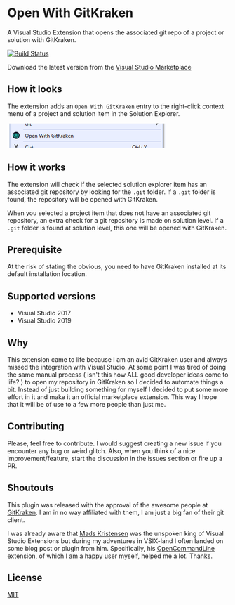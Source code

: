 # Open With GitKraken

A Visual Studio Extension that opens the associated git repo of a project or solution with GitKraken.

[![Build Status](https://dev.azure.com/codestackbv/OpenWithGitKraken/_apis/build/status/rwlnd.OpenWithGitKraken?branchName=master)](https://dev.azure.com/codestackbv/OpenWithGitKraken/_build/latest?definitionId=1&branchName=master)

Download the latest version from the [Visual Studio Marketplace](https://marketplace.visualstudio.com/items?itemName=StevenRoeland.OpenWithGitKraken)

## How it looks

The extension adds an `Open With GitKraken` entry to the right-click context menu of a project and solution item in the Solution Explorer.

![Open With GitKraken Context Menu Entry](images/context-menu-entry.png)

## How it works

The extension will check if the selected solution explorer item has an associated git repository by looking for the `.git` folder. If a `.git` folder is found, the repository will be opened with GitKraken.

When you selected a project item that does not have an associated git repository, an extra check for a git repository is made on solution level. If a `.git` folder is found at solution level, this one will be opened with GitKraken.

## Prerequisite

At the risk of stating the obvious, you need to have GitKraken installed at its default installation location.

## Supported versions

- Visual Studio 2017
- Visual Studio 2019

## Why

This extension came to life because I am an avid GitKraken user and always missed the integration with Visual Studio. At some point I was tired of doing the same manual process ( isn't this how ALL good developer ideas come to life? ) to open my repository in GitKraken so I decided to automate things a bit. Instead of just building something for myself I decided to put some more effort in it and make it an official marketplace extension. This way I hope that it will be of use to a few more people than just me.

## Contributing

Please, feel free to contribute. I would suggest creating a new issue if you encounter any bug or weird glitch. Also, when you think of a nice improvement/feature, start the discussion in the issues section or fire up a PR.

## Shoutouts

This plugin was released with the approval of the awesome people at [GitKraken](https://www.gitkraken.com/). I am in no way affiliated with them, I am just a big fan of their git client.

I was already aware that [Mads Kristensen](https://github.com/madskristensen) was the unspoken king of Visual Studio Extensions but during my adventures in VSIX-land I often landed on some blog post or plugin from him. Specifically, his [OpenCommandLine](https://github.com/madskristensen/OpenCommandLine) extension, of which I am a happy user myself, helped me a lot. Thanks.

## License

[MIT](LICENCE)
